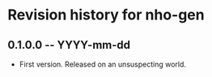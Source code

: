# Revision history for nho-gen

## 0.1.0.0 -- YYYY-mm-dd

* First version. Released on an unsuspecting world.
